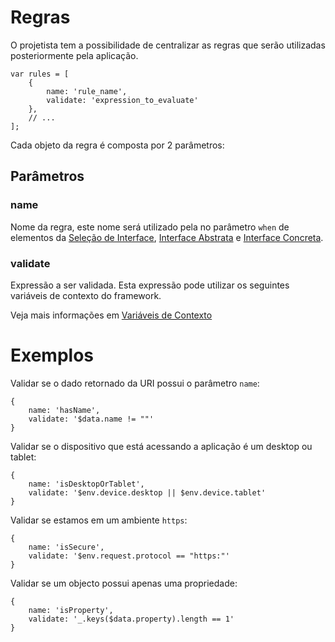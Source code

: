 # Regras

O projetista tem a possibilidade de centralizar as regras que serão utilizadas posteriormente pela aplicação.

    var rules = [
        {
            name: 'rule_name',
            validate: 'expression_to_evaluate'
        },
        // ...
    ];

 
Cada objeto da regra é composta por 2 parâmetros:

## Parâmetros

### name

Nome da regra, este nome será utilizado pela no parâmetro `when` de elementos da
[Seleção de Interface](interface-selection.md), 
[Interface Abstrata](concrete-interface.md) e
[Interface Concreta](abstract-interface.md).

### validate

Expressão a ser validada. Esta expressão pode utilizar os seguintes variáveis de contexto do framework.

Veja mais informações em [Variáveis de Contexto](context.md)

# Exemplos

Validar se o dado retornado da URI possui o parâmetro `name`:

    {
        name: 'hasName',
        validate: '$data.name != ""'
    }   

Validar se o dispositivo que está acessando a aplicação é um desktop ou tablet:

    {
        name: 'isDesktopOrTablet',
        validate: '$env.device.desktop || $env.device.tablet'
    }

Validar se estamos em um ambiente `https`:

    {
        name: 'isSecure',
        validate: '$env.request.protocol == "https:"'
    }
    
Validar se um objecto possui apenas uma propriedade:

    {
        name: 'isProperty',
        validate: '_.keys($data.property).length == 1'
    }